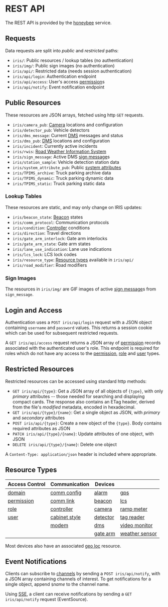 # REST API

The REST API is provided by the [honeybee] service.

## Requests

Data requests are split into *public* and *restricted* paths:

- `iris/`: Public resources / lookup tables (no authentication)
- `iris/img/`: Public sign images (no authentication)
- `iris/api/`: Restricted data (needs session authentication)
- `iris/api/login`: Authentication endpoint
- `iris/api/access`: User's access [permission]s
- `iris/api/notify`: Event notification endpoint

## Public Resources

These resources are JSON arrays, fetched using http `GET` requests.

- `iris/camera_pub`: [Camera] locations and configuration
- `iris/detector_pub`: Vehicle detectors
- `iris/dms_message`: Current [DMS] messages and status
- `iris/dms_pub`: [DMS] locations and configuration
- `iris/incident`: Currently active incidents
- `iris/rwis`: [Road Weather Information System]
- `iris/sign_message`: Active DMS [sign message]s
- `iris/station_sample`: Vehicle detection station data
- `iris/system_attribute_pub`: Public [system attributes]
- `iris/TPIMS_archive`: Truck parking archive data
- `iris/TPIMS_dynamic`: Truck parking dynamic data
- `iris/TPIMS_static`: Truck parking static data

### Lookup Tables

These resources are static, and may only change on IRIS updates:

- `iris/beacon_state`: [Beacon] states
- `iris/comm_protocol`: Communication protocols
- `iris/condition`: [Controller] conditions
- `iris/direction`: Travel directions
- `iris/gate_arm_interlock`: Gate arm interlocks
- `iris/gate_arm_state`: Gate arm states
- `iris/lane_use_indication`: Lane use indications
- `iris/lcs_lock`: LCS lock codes
- `iris/resource_type`: [Resource types] available in `iris/api/`
- `iris/road_modifier`: Road modifiers

### Sign Images

The resources in `iris/img/` are GIF images of active [sign message]s from
`sign_message`.

## Login and Access

Authentication uses a `POST iris/api/login` request with a JSON object
containing `username` and `password` values.  This returns a session cookie
which can be used for subsequent restricted requests.

A `GET iris/api/access` request returns a JSON array of [permission] records
associated with the authenticated user's role.  This endpoint is required for
roles which do not have any access to the [permission], [role] and [user] types.

## Restricted Resources

Restricted resources can be accessed using standard http methods:

- `GET iris/api/{type}`: Get a JSON array of all objects of `{type}`, with only
  *primary* attributes -- those needed for searching and displaying compact
  cards.  The response also contains an ETag header, derived from the file's
  *modified* metadata, encoded in hexadecimal.
- `GET iris/api/{type}/{name}`: Get a single object as JSON, with *primary* and
  *secondary* attributes
- `POST iris/api/{type}`: Create a new object of the `{type}`.  Body contains
                          required attributes as JSON
- `PATCH iris/api/{type}/{name}`: Update attributes of one object, with JSON
- `DELETE iris/api/{type}/{name}`: Delete one object

A `Content-Type: application/json` header is included where appropriate.

## Resource Types

| Access Control | Communication   | Devices    |                  |
|----------------|-----------------|------------|------------------|
| [domain]       | [comm config]   | [alarm]    | [gps]            |
| [permission]   | [comm link]     | [beacon]   | [lcs]            |
| [role]         | [controller]    | [camera]   | [ramp meter]     |
| [user]         | [cabinet style] | [detector] | [tag reader]     |
|                | [modem]         | [dms]      | [video monitor]  |
|                |                 | [gate arm] | [weather sensor] |

Most devices also have an associated [geo loc] resource.

## Event Notifications

Clients can subscribe to [channels] by sending a `POST iris/api/notify`, with
a JSON array containing channels of interest.  To get notifications for a
single object, append `$`_name_ to the channel name.

Using [SSE], a client can receive notifications by sending a
`GET iris/api/notify` request (EventSource).


[alarm]: alarms.html
[beacon]: beacons.html
[cabinet style]: controllers.html#cabinet-styles
[camera]: cameras.html
[channels]: https://mnit-rtmc.github.io/iris/database.html#notifications
[comm config]: comm_config.html
[comm link]: comm_links.html
[controller]: controllers.html
[dependent resources]: permissions.html#dependent-resources
[detector]: vehicle_detection.html
[dms]: dms.html
[domain]: user_roles.html#domains
[gate arm]: gate_arms.html
[geo loc]: geo_loc.html
[gps]: gps.html
[honeybee]: https://github.com/mnit-rtmc/iris/tree/master/honeybee
[lcs]: lcs.html
[modem]: modem.html
[permission]: permissions.html
[ramp meter]: ramp_meters.html
[resource types]: #resource-types
[Road Weather Information System]: rwis.html
[role]: user_roles.html#roles
[sign message]: sign_message.html
[SSE]: https://en.wikipedia.org/wiki/Server-sent_events
[system attributes]: system_attributes.html
[tag reader]: tolling.html#tag-readers
[user]: user_roles.html
[video monitor]: video.html
[weather sensor]: rwis.html
